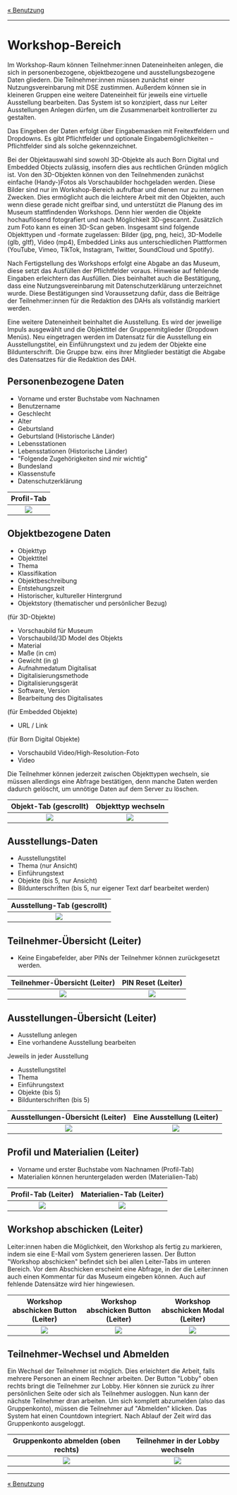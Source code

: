 [« Benutzung](../README.md)

---

# Workshop-Bereich

Im Workshop-Raum können Teilnehmer:innen Dateneinheiten anlegen, die sich in personenbezogene, objektbezogene und ausstellungsbezogene Daten gliedern. Die Teilnehmer:innen müssen zunächst einer Nutzungsvereinbarung mit DSE zustimmen. Außerdem können sie in kleineren Gruppen eine weitere Dateneinheit für jeweils eine virtuelle Ausstellung bearbeiten. Das System ist so konzipiert, dass nur Leiter Ausstellungen Anlegen dürfen, um die Zusammenarbeit kontrollierter zu gestalten.

Das Eingeben der Daten erfolgt über Eingabemasken mit Freitextfeldern und Dropdowns. Es gibt Pflichtfelder und optionale Eingabemöglichkeiten – Pflichtfelder sind als solche gekennzeichnet.

Bei der Objektauswahl sind sowohl 3D-Objekte als auch Born Digital und Embedded Objects zulässig, insofern dies aus rechtlichen Gründen möglich ist. Von den 3D-Objekten können von den Teilnehmenden zunächst einfache (Handy-)Fotos als Vorschaubilder hochgeladen werden. Diese Bilder sind nur im Workshop-Bereich aufrufbar und dienen nur zu internen Zwecken. Dies ermöglicht auch die leichtere Arbeit mit den Objekten, auch wenn diese gerade nicht greifbar sind, und unterstützt die Planung des im Museum stattfindenden Workshops. Denn hier werden die Objekte hochauflösend fotografiert und nach Möglichkeit 3D-gescannt. Zusätzlich zum Foto kann es einen 3D-Scan geben. Insgesamt sind folgende Objekttypen und -formate zugelassen: Bilder (jpg, png, heic), 3D-Modelle (glb, gltf), Video (mp4), Embedded Links aus unterschiedlichen Plattformen (YouTube, Vimeo, TikTok, Instagram, Twitter, SoundCloud und Spotify).

Nach Fertigstellung des Workshops erfolgt eine Abgabe an das Museum, diese setzt das Ausfüllen der Pflichtfelder voraus. Hinweise auf fehlende Eingaben erleichtern das Ausfüllen. Dies beinhaltet auch die Bestätigung, dass eine Nutzungsvereinbarung mit Datenschutzerklärung unterzeichnet wurde. Diese Bestätigungen sind Voraussetzung dafür, dass die Beiträge der Teilnehmer:innen für die Redaktion des DAHs als vollständig markiert werden.

Eine weitere Dateneinheit beinhaltet die Ausstellung. Es wird der jeweilige Impuls ausgewählt und die Objekttitel der Gruppenmitglieder (Dropdown Menüs). Neu eingetragen werden im Datensatz für die Ausstellung ein Ausstellungstitel, ein Einführungstext und zu jedem der Objekte eine Bildunterschrift. Die Gruppe bzw. eins ihrer Mitglieder bestätigt die Abgabe des Datensatzes für die Redaktion des DAH.

## Personenbezogene Daten
* Vorname und erster Buchstabe vom Nachnamen
* Benutzername
* Geschlecht
* Alter
* Geburtsland
* Geburtsland (Historische Länder)
* Lebensstationen
* Lebensstationen (Historische Länder)
* "Folgende Zugehörigkeiten sind mir wichtig"
* Bundesland
* Klassenstufe
* Datenschutzerklärung

Profil-Tab |  
:-------------------------:|
![](../_media/workshop/user-tab.png)  |  

## Objektbezogene Daten
* Objekttyp
* Objekttitel
* Thema
* Klassifikation
* Objektbeschreibung
* Entstehungszeit
* Historischer, kultureller Hintergrund
* Objektstory (thematischer und persönlicher Bezug)

(für 3D-Objekte)
* Vorschaubild für Museum
* Vorschaubild/3D Model des Objekts
* Material
* Maße (in cm) 
* Gewicht (in g)
* Aufnahmedatum Digitalisat 
* Digitalisierungsmethode
* Digitalisierungsgerät 
* Software, Version 
* Bearbeitung des Digitalisates

(für Embedded Objekte)
* URL / Link 

(für Born Digital Objekte)
* Vorschaubild Video/High-Resolution-Foto
* Video

Die Teilnehmer können jederzeit zwischen Objekttypen wechseln, sie müssen allerdings eine Abfrage bestätigen, denn manche Daten werden dadurch gelöscht, um unnötige Daten auf dem Server zu löschen.

Objekt-Tab (gescrollt) |  Objekttyp wechseln
:-------------------------:|:-------------------------:
![](../_media/workshop/objekt-tab.png)  |  ![](../_media/workshop/workshop-objekttyp%20wechsel.png)

## Ausstellungs-Daten
* Ausstellungstitel
* Thema (nur Ansicht)
* Einführungstext
* Objekte (bis 5, nur Ansicht)
* Bildunterschriften (bis 5, nur eigener Text darf bearbeitet werden)

Ausstellung-Tab (gescrollt) |  
:-------------------------:|
![](../_media/workshop/ausstellung-tab.png)  | 

## Teilnehmer-Übersicht (Leiter)

* Keine Eingabefelder, aber PINs der Teilnehmer können zurückgesetzt werden.

Teilnehmer-Übersicht (Leiter) |  PIN Reset (Leiter)
:-------------------------:|:-------------------------:
![](../_media/workshop/leiter/ws-L-overview%20teilnehmer.png)  |  ![](../_media/workshop/leiter/ws-L-overview-pin%20reset.png)  | 

## Ausstellungen-Übersicht (Leiter)

* Ausstellung anlegen
* Eine vorhandene Ausstellung bearbeiten

Jeweils in jeder Ausstellung

* Ausstellungstitel
* Thema
* Einführungstext
* Objekte (bis 5)
* Bildunterschriften (bis 5)

Ausstellungen-Übersicht (Leiter) |  Eine Ausstellung (Leiter)
:-------------------------:|:-------------------------:
![](../_media/workshop/leiter/ws-L-overview%20ausstellungen.png)  |  ![](../_media/workshop/leiter/ws-L-ausstellung%20offen.png)  | 

## Profil und Materialien (Leiter)

* Vorname und erster Buchstabe vom Nachnamen (Profil-Tab)
* Materialien können heruntergeladen werden (Materialien-Tab)

Profil-Tab (Leiter) |  Materialien-Tab (Leiter)
:-------------------------:|:-------------------------:
![](../_media/workshop/leiter/ws-L-profil.png)  |  ![](../_media/workshop/leiter/ws-L-materialien.png)  | 


## Workshop abschicken (Leiter)

Leiter:innen haben die Möglichkeit, den Workshop als fertig zu markieren, indem sie eine E-Mail vom System generieren lassen. Der Button "Workshop abschicken" befindet sich bei allen Leiter-Tabs im unteren Bereich. Vor dem Abschicken erscheint eine Abfrage, in der die Leiter:innen auch einen Kommentar für das Museum eingeben können. Auch auf fehlende Datensätze wird hier hingewiesen.

Workshop abschicken Button (Leiter)  |  Workshop abschicken Button (Leiter)  |  Workshop abschicken Modal (Leiter)
:-------------------------:|:-------------------------:|:-------------------------:
![](../_media/workshop/leiter/ws-L-overview%20teilnehmer-bottom.png)  |  ![](../_media/workshop/leiter/ws-L-materialien.png)  |  ![](../_media/workshop/leiter/ws-L-abschicken.png)

## Teilnehmer-Wechsel und Abmelden

Ein Wechsel der Teilnehmer ist möglich. Dies erleichtert die Arbeit, falls mehrere Personen an einem Rechner arbeiten. Der Button "Lobby" oben rechts bringt die Teilnehmer zur Lobby. Hier können sie zurück zu ihrer persönlichen Seite oder sich als Teilnehmer ausloggen. Nun kann der nächste Teilnehmer dran arbeiten. Um sich komplett abzumelden (also das Gruppenkonto), müssen die Teilnehmer auf "Abmelden" klicken. Das System hat einen Countdown integriert. Nach Ablauf der Zeit wird das Gruppenkonto ausgeloggt.

Gruppenkonto abmelden (oben rechts) |  Teilnehmer in der Lobby wechseln
:-------------------------:|:-------------------------:
![](../_media/workshop/user-tab.png)  |  ![](../_media/workshop/workshop-lobby.png)  | 

---

[« Benutzung](../README.md)